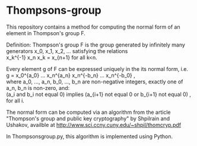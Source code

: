 # Thompsons-group

This repository contains a method for computing the normal form of an element in Thompson's group F. 

Definition: Thompson's group F is the group generated by infinitely many generators x_0, x_1, x_2, ... satisfying the relations<br/> 
x_k^{-1} x_n x_k = x_{n+1} for all k<n. 

Every element g of F can be expressed uniquely in the its normal form, i.e. <br/>
g = x_0^{a_0} ... x_n^{a_n} x_n^{-b_n} ... x_n^{-b_0} , <br/>
where a_0, ..., a_n, b_0, ..., b_n are non-negative integers, exactly one of a_n, b_n is non-zero, and: <br/>
(a_i and b_i not equal 0)    implies   (a_{i+1} not equal 0 or b_{i+1} not equal 0) ,<br/>
for all i.

The normal form can be computed via an algorithm from the article "Thompson's group and
public key cryptography" by Shpilrain and Ushakov, availble at
http://www.sci.ccny.cuny.edu/~shpil/thomcryp.pdf

In Thompsonsgroup.py, this algorithm is implemented using Python.
